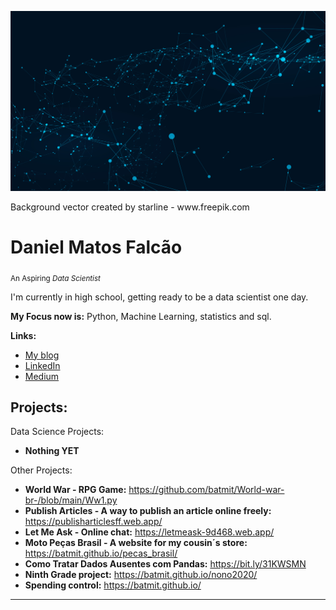 <p align="center">
  <img src="25550.jpg">
</p>
Background vector created by starline - www.freepik.com


# Daniel Matos Falcão
<sub>An Aspiring *Data Scientist*</sub>

I'm currently in high school, getting ready to be a data scientist one day.

**My Focus now is:** Python, Machine Learning, statistics and sql.

**Links:**
* [My blog](https://futurefundation.github.io/)
* [LinkedIn](https://www.linkedin.com/in/daniel-falc%C3%A3o-7972351ab/)
* [Medium](https://medium.com/@danielmatosfalc)


## Projects:
Data Science Projects:
* **Nothing YET**


Other Projects:

* **World War - RPG Game:** https://github.com/batmit/World-war-br-/blob/main/Ww1.py
* **Publish Articles - A way to publish an article online freely:** https://publisharticlesff.web.app/
* **Let Me Ask - Online chat:** https://letmeask-9d468.web.app/
* **Moto Peças Brasil - A website for my cousin´s store:** https://batmit.github.io/pecas_brasil/
* **Como Tratar Dados Ausentes com Pandas:** https://bit.ly/31KWSMN
* **Ninth Grade project:** https://batmit.github.io/nono2020/
* **Spending control:** https://batmit.github.io/

---


